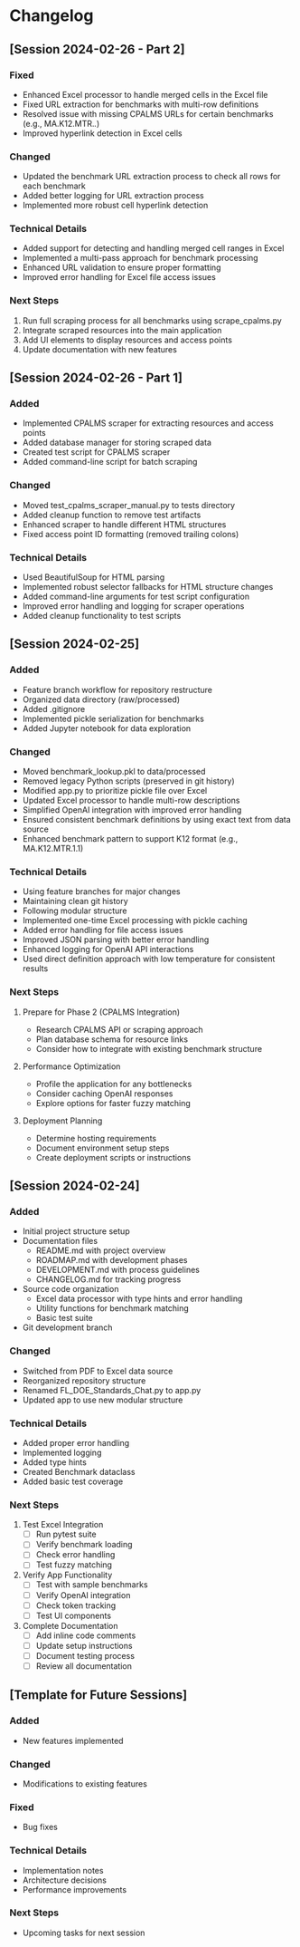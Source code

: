 # Changelog

## [Session 2024-02-26 - Part 2]

### Fixed
- Enhanced Excel processor to handle merged cells in the Excel file
- Fixed URL extraction for benchmarks with multi-row definitions
- Resolved issue with missing CPALMS URLs for certain benchmarks (e.g., MA.K12.MTR.*.*)
- Improved hyperlink detection in Excel cells

### Changed
- Updated the benchmark URL extraction process to check all rows for each benchmark
- Added better logging for URL extraction process
- Implemented more robust cell hyperlink detection

### Technical Details
- Added support for detecting and handling merged cell ranges in Excel
- Implemented a multi-pass approach for benchmark processing
- Enhanced URL validation to ensure proper formatting
- Improved error handling for Excel file access issues

### Next Steps
1. Run full scraping process for all benchmarks using scrape_cpalms.py
2. Integrate scraped resources into the main application
3. Add UI elements to display resources and access points
4. Update documentation with new features

## [Session 2024-02-26 - Part 1]

### Added
- Implemented CPALMS scraper for extracting resources and access points
- Added database manager for storing scraped data
- Created test script for CPALMS scraper
- Added command-line script for batch scraping

### Changed
- Moved test_cpalms_scraper_manual.py to tests directory
- Added cleanup function to remove test artifacts
- Enhanced scraper to handle different HTML structures
- Fixed access point ID formatting (removed trailing colons)

### Technical Details
- Used BeautifulSoup for HTML parsing
- Implemented robust selector fallbacks for HTML structure changes
- Added command-line arguments for test script configuration
- Improved error handling and logging for scraper operations
- Added cleanup functionality to test scripts

## [Session 2024-02-25]

### Added
- Feature branch workflow for repository restructure
- Organized data directory (raw/processed)
- Added .gitignore
- Implemented pickle serialization for benchmarks
- Added Jupyter notebook for data exploration

### Changed
- Moved benchmark_lookup.pkl to data/processed
- Removed legacy Python scripts (preserved in git history)
- Modified app.py to prioritize pickle file over Excel
- Updated Excel processor to handle multi-row descriptions
- Simplified OpenAI integration with improved error handling
- Ensured consistent benchmark definitions by using exact text from data source
- Enhanced benchmark pattern to support K12 format (e.g., MA.K12.MTR.1.1)

### Technical Details
- Using feature branches for major changes
- Maintaining clean git history
- Following modular structure
- Implemented one-time Excel processing with pickle caching
- Added error handling for file access issues
- Improved JSON parsing with better error handling
- Enhanced logging for OpenAI API interactions
- Used direct definition approach with low temperature for consistent results

### Next Steps
1. Prepare for Phase 2 (CPALMS Integration)
   - Research CPALMS API or scraping approach
   - Plan database schema for resource links
   - Consider how to integrate with existing benchmark structure

2. Performance Optimization
   - Profile the application for any bottlenecks
   - Consider caching OpenAI responses
   - Explore options for faster fuzzy matching

3. Deployment Planning
   - Determine hosting requirements
   - Document environment setup steps
   - Create deployment scripts or instructions

## [Session 2024-02-24]

### Added
- Initial project structure setup
- Documentation files
  - README.md with project overview
  - ROADMAP.md with development phases
  - DEVELOPMENT.md with process guidelines
  - CHANGELOG.md for tracking progress
- Source code organization
  - Excel data processor with type hints and error handling
  - Utility functions for benchmark matching
  - Basic test suite
- Git development branch

### Changed
- Switched from PDF to Excel data source
- Reorganized repository structure
- Renamed FL_DOE_Standards_Chat.py to app.py
- Updated app to use new modular structure

### Technical Details
- Added proper error handling
- Implemented logging
- Added type hints
- Created Benchmark dataclass
- Added basic test coverage

### Next Steps
1. Test Excel Integration
   - [ ] Run pytest suite
   - [ ] Verify benchmark loading
   - [ ] Check error handling
   - [ ] Test fuzzy matching

2. Verify App Functionality
   - [ ] Test with sample benchmarks
   - [ ] Verify OpenAI integration
   - [ ] Check token tracking
   - [ ] Test UI components

3. Complete Documentation
   - [ ] Add inline code comments
   - [ ] Update setup instructions
   - [ ] Document testing process
   - [ ] Review all documentation

## [Template for Future Sessions]

### Added
- New features implemented

### Changed
- Modifications to existing features

### Fixed
- Bug fixes

### Technical Details
- Implementation notes
- Architecture decisions
- Performance improvements

### Next Steps
- Upcoming tasks for next session
